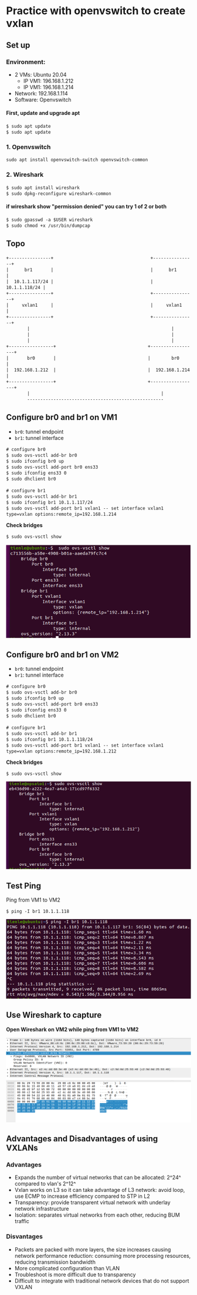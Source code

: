 # Practice with openvswitch to create vxlan

## Set up

### Environment:
- 2 VMs: Ubuntu 20.04
  - IP VM1: 196.168.1.212
  - IP VM1: 196.168.1.214
- Network: 192.168.1.114
- Software: Openvswitch

#### First, update and upgrade apt

```shell
$ sudo apt update
$ sudo apt update
```

### 1. Openvswitch

```shell
sudo apt install openvswitch-switch openvswitch-common
```

### 2. Wireshark

```shell
$ sudo apt install wireshark
$ sudo dpkg-reconfigure wireshark-common
```

#### if wireshark show "permission denied" you can try 1 of 2 or both

```shell
$ sudo gpasswd -a $USER wireshark
$ sudo chmod +x /usr/bin/dumpcap
```

## Topo
```
+----------------+                                     +----------------+
|      br1       |                                     |      br1       |
|  10.1.1.117/24 |                                     |  10.1.1.118/24 |
+----------------+                                     +----------------+
|     vxlan1     |                                     |     vxlan1     |
+----------------+                                     +----------------+
        |                                                      |
        |                                                      |
        |                                                      |
+-----------------+                                   +------------------+
|       br0       |                                   |        br0       |
|  192.168.1.212  |                                   |  192.168.1.214   |
+-----------------+                                   +------------------+
        |                                                  |
        ----------------------------------------------------
```

 
## Configure br0 and br1 on VM1

- ```br0```: tunnel endpoint
- ```br1```: tunnel interface


```shell
# configure br0
$ sudo ovs-vsctl add-br br0
$ sudo ifconfig br0 up
$ sudo ovs-vsctl add-port br0 ens33
$ sudo ifconfig ens33 0
$ sudo dhclient br0

# configure br1
$ sudo ovs-vsctl add-br br1
$ sudo ifconfig br1 10.1.1.117/24
$ sudo ovs-vsctl add-port br1 vxlan1 -- set interface vxlan1 type=vxlan options:remote_ip=192.168.1.214
```

**Check bridges**

```shell
$ sudo ovs-vsctl show
```

![](image/img1.png)


## Configure br0 and br1 on VM2

- ```br0```: tunnel endpoint
- ```br1```: tunnel interface


```shell
# configure br0
$ sudo ovs-vsctl add-br br0
$ sudo ifconfig br0 up
$ sudo ovs-vsctl add-port br0 ens33
$ sudo ifconfig ens33 0
$ sudo dhclient br0

# configure br1
$ sudo ovs-vsctl add-br br1
$ sudo ifconfig br1 10.1.1.118/24
$ sudo ovs-vsctl add-port br1 vxlan1 -- set interface vxlan1 type=vxlan options:remote_ip=192.168.1.212
```

**Check bridges**

```shell
$ sudo ovs-vsctl show
```

![](image/img2.png)

## Test Ping

Ping from VM1 to VM2
```shell
$ ping -I br1 10.1.1.118
```
![](image/img3.png)


## Use Wireshark to capture

**Open Wireshark on VM2 while ping from VM1 to VM2**

![](image/img4.png)


## Advantages and Disadvantages of using VXLANs

### Advantages

- Expands the number of virtual networks that can be allocated: 2^24^ compared to vlan's 2^12^
- Vxlan works on L3 so it can take advantage of L3 network: avoid loop, use ECMP to increase efficiency compared to STP in L2
- Transparency: provide transparent virtual network with underlay network infrastructure
- Isolation: separates virtual networks from each other, reducing BUM traffic 

### Disvantages

- Packets are packed with more layers, the size increases causing network performance reduction: consuming more processing resources, reducing transmission bandwidth
- More complicated configuration than VLAN
- Troubleshoot is more difficult due to transparency
- Difficult to integrate with traditional network devices that do not support VXLAN 